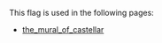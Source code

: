 This flag is used in the following pages:
 - [the_mural_of_castellar](../events/the_mural_of_castellar.md)
